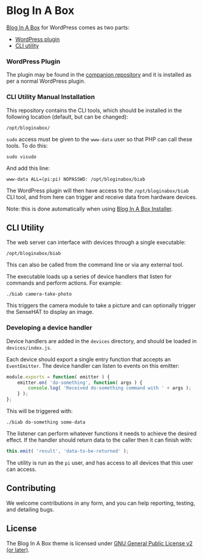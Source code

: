 # Blog In A Box

[Blog In A Box](https://inabox.blog/) for WordPress comes as two parts:

- [WordPress plugin](https://github.com/Automattic/biab-plugin)
- [CLI utility](https://github.com/Automattic/biab-cli)

### WordPress Plugin

The plugin may be found in the [companion repository](https://github.com/Automattic/biab-plugin) and it is installed as per a normal WordPress plugin.

### CLI Utility Manual Installation

This repository contains the CLI tools, which should be installed in the following location (default, but can be changed):

`/opt/bloginabox/`

`sudo` access must be given to the `www-data` user so that PHP can call these tools. To do this:

`sudo visudo`

And add this line:

`www-data ALL=(pi:pi) NOPASSWD: /opt/bloginabox/biab`

The WordPress plugin will then have access to the `/opt/bloginabox/biab` CLI tool, and from here can trigger and receive data from hardware devices.

Note: this is done automatically when using [Blog In A Box Installer](https://github.com/Automattic/biab-installer).

## CLI Utility

The web server can interface with devices through a single executable:

`/opt/bloginabox/biab`

This can also be called from the command line or via any external tool.

The executable loads up a series of device handlers that listen for commands and perform actions. For example:

`./biab camera-take-photo`

This triggers the camera module to take a picture and can optionally trigger the SenseHAT to display an image.

### Developing a device handler

Device handlers are added in the `devices` directory, and should be loaded in `devices/index.js`.

Each device should export a single entry function that accepts an `EventEmitter`. The device handler can listen to events on this emitter:

```js
module.exports = function( emitter ) {
	emitter.on( 'do-something', function( args ) {
		console.log( 'Received do-something command with ' + args );
	} );
};
```

This will be triggered with:

`./biab do-something some-data`

The listener can perform whatever functions it needs to achieve the desired effect. If the handler should return data to the caller then it can finish with:

```js
this.emit( 'result', 'data-to-be-returned' );
```

The utility is run as the `pi` user, and has access to all devices that this user can access.

## Contributing

We welcome contributions in any form, and you can help reporting, testing, and detailing bugs.

## License

The Blog In A Box theme is licensed under [GNU General Public License v2 (or later)](./LICENSE.md).
